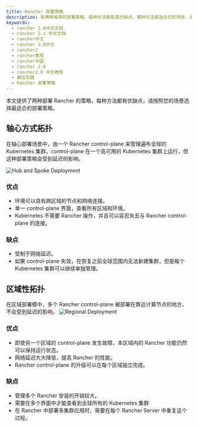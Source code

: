 ```yaml
---
title: Rancher 部署策略
description: 有两种推荐的部署策略，每种方法都有其优缺点。哪种方法最适合您的场景，请阅读更多信息。轴心方式拓扑，在这个部署场景中，有一个 Rancher control-plane来管理遍布全球的 Kubernetes 集群。control-plane将在一个高可用的 Kubernetes 集群上运行，但它将受到延迟的影响。区域性拓扑，在区域部署模型中，control-plane被部署在靠近计算节点的地方。
keywords:
  - rancher 2.0中文文档
  - rancher 2.x 中文文档
  - rancher中文
  - rancher 2.0中文
  - rancher2
  - rancher教程
  - rancher中国
  - rancher 2.0
  - rancher2.0 中文教程
  - 最佳实践
  - Rancher 部署策略
---
```


本文提供了两种部署 Rancher 的策略，每种方法都有优缺点，请按照您的场景选择最适合的部署策略。

## 轴心方式拓扑

在轴心部署场景中，由一个 Rancher control-plane 来管理遍布全球的 Kubernetes 集群。control-plane 在一个高可用的 Kubernetes 集群上运行，但这种部署策略会受到延迟的影响。

![Hub and Spoke Deployment](/img/rancher/bpg/hub-and-spoke.png)

### 优点

- 环境可以具有跨区域的节点和网络连接。
- 单一 control-plane 界面，查看所有区域和环境。
- Kubernetes 不需要 Rancher 操作，并且可以容忍失去与 Rancher control-plane 的连接。

### 缺点

- 受制于网络延迟。
- 如果 control-plane 失效，在恢复之前全球范围内无法新建集群，但是每个 Kubernetes 集群可以继续单独管理。

## 区域性拓扑

在区域部署模中，多个 Rancher control-plane 被部署在靠近计算节点的地方，不会受到延迟的影响。
![Regional Deployment](/img/rancher/bpg/regional.png)

### 优点

- 即使另一个区域的 control-plane 发生故障，本区域内的 Rancher 功能仍然可以保持运行状态。
- 网络延迟大大降低，提高 Rancher 的性能。
- Rancher control-plane 的升级可以在每个区域独立完成。

### 缺点

- 管理多个 Rancher 安装的开销较大。
- 需要在多个界面中才能查看到全球所有的 Kubernetes 集群
- 在 Rancher 中部署多集群应用时，需要在每个 Rancher Server 中重复这个过程。
